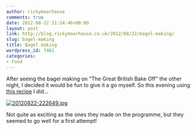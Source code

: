 ```yaml
---
author: rickymoorhouse
comments: true
date: 2012-08-22 21:24:46+00:00
layout: post
link: http://blog.rickymoorhouse.co.uk/2012/08/22/bagel-making/
slug: bagel-making
title: Bagel making
wordpress_id: 7461
categories:
- Food
---
```


After seeing the bagel making on "The Great British Bake Off" the other night, I decided it would be fun to give it a go myself. So this evening using [this recipe](http://mobile.seriouseats.com/recipes/2011/03/how-to-make-homemade-bagels-a-la-jo-goldenberg-recipe.html) I did…

[![20120822-222649.jpg](http://rickymoorhouse.files.wordpress.com/2012/08/20120822-222649.jpg)](http://rickymoorhouse.files.wordpress.com/2012/08/20120822-222649.jpg)

Not quite as exciting as the ones they made on the programme, but they seemed to go well for a first attempt!
